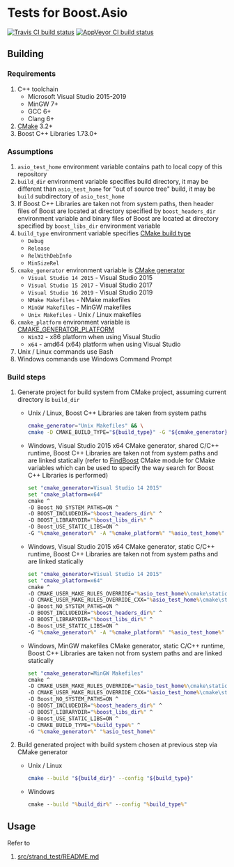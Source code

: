 # Tests for Boost.Asio

[![Travis CI build status](https://travis-ci.com/mabrarov/asio_test.svg?branch=master)](https://travis-ci.com/mabrarov/asio_test) [![AppVeyor CI build status](https://ci.appveyor.com/api/projects/status/7avx0sy3ec3d4eq5/branch/master?svg=true)](https://ci.appveyor.com/project/mabrarov/asio-test)  

## Building

### Requirements

1. C++ toolchain
   * Microsoft Visual Studio 2015-2019
   * MinGW 7+
   * GCC 6+
   * Clang 6+
1. [CMake](https://cmake.org/) 3.2+
1. Boost C++ Libraries 1.73.0+

### Assumptions

1. `asio_test_home` environment variable contains path to local copy of
   this repository
1. `build_dir` environment variable specifies build directory, 
   it may be different than `asio_test_home` for "out of source tree" build, 
   it may be `build` subdirectory of `asio_test_home`
1. If Boost C++ Libraries are taken not from system paths, then header files of
   Boost are located at directory specified by `boost_headers_dir` environment
   variable and binary files of Boost are located at directory specified by
   `boost_libs_dir` environment variable
1. `build_type` environment variable specifies [CMake build type](https://cmake.org/cmake/help/latest/variable/CMAKE_BUILD_TYPE.html)
   * `Debug`
   * `Release`
   * `RelWithDebInfo`
   * `MinSizeRel`
1. `cmake_generator` environment variable is [CMake generator](https://cmake.org/cmake/help/latest/manual/cmake-generators.7.html)
   * `Visual Studio 14 2015` - Visual Studio 2015
   * `Visual Studio 15 2017` - Visual Studio 2017
   * `Visual Studio 16 2019` - Visual Studio 2019
   * `NMake Makefiles` - NMake makefiles
   * `MinGW Makefiles` - MinGW makefiles
   * `Unix Makefiles` - Unix / Linux makefiles
1. `cmake_platform` environment variable is [CMAKE_GENERATOR_PLATFORM](https://cmake.org/cmake/help/latest/variable/CMAKE_GENERATOR_PLATFORM.html)
   * `Win32` - x86 platform when using Visual Studio
   * `x64` - amd64 (x64) platform when using Visual Studio
1. Unix / Linux commands use Bash
1. Windows commands use Windows Command Prompt

### Build steps

1. Generate project for build system from CMake project,
   assuming current directory is `build_dir`

   * Unix / Linux, Boost C++ Libraries are taken from system paths

     ```bash
     cmake_generator="Unix Makefiles" && \
     cmake -D CMAKE_BUILD_TYPE="${build_type}" -G "${cmake_generator}" "${asio_test_home}"
     ```

   * Windows, Visual Studio 2015 x64 CMake generator, shared C/C++ runtime,
     Boost C++ Libraries are taken not from system paths and are linked
     statically (refer to
     [FindBoost](http://www.cmake.org/cmake/help/latest/module/FindBoost.html?highlight=findboost)
     CMake module for CMake variables which can be used to specify the way
     search for Boost C++ Libraries is performed)

     ```cmd
     set "cmake_generator=Visual Studio 14 2015"
     set "cmake_platform=x64"
     cmake ^
     -D Boost_NO_SYSTEM_PATHS=ON ^
     -D BOOST_INCLUDEDIR="%boost_headers_dir%" ^
     -D BOOST_LIBRARYDIR="%boost_libs_dir%" ^
     -D Boost_USE_STATIC_LIBS=ON ^
     -G "%cmake_generator%" -A "%cmake_platform%" "%asio_test_home%"
     ```

   * Windows, Visual Studio 2015 x64 CMake generator, static C/C++ runtime,
     Boost C++ Libraries are taken not from system paths and are linked
     statically

     ```cmd
     set "cmake_generator=Visual Studio 14 2015"
     set "cmake_platform=x64"
     cmake ^
     -D CMAKE_USER_MAKE_RULES_OVERRIDE="%asio_test_home%\cmake\static_c_runtime_overrides.cmake" ^
     -D CMAKE_USER_MAKE_RULES_OVERRIDE_CXX="%asio_test_home%\cmake\static_cxx_runtime_overrides.cmake" ^
     -D Boost_NO_SYSTEM_PATHS=ON ^
     -D BOOST_INCLUDEDIR="%boost_headers_dir%" ^
     -D BOOST_LIBRARYDIR="%boost_libs_dir%" ^
     -D Boost_USE_STATIC_LIBS=ON ^
     -G "%cmake_generator%" -A "%cmake_platform%" "%asio_test_home%"
     ```

   * Windows, MinGW makefiles CMake generator, static C/C++ runtime,
     Boost C++ Libraries are taken not from system paths and are linked
     statically

     ```cmd
     set "cmake_generator=MinGW Makefiles"
     cmake ^
     -D CMAKE_USER_MAKE_RULES_OVERRIDE="%asio_test_home%\cmake\static_c_runtime_overrides.cmake" ^
     -D CMAKE_USER_MAKE_RULES_OVERRIDE_CXX="%asio_test_home%\cmake\static_cxx_runtime_overrides.cmake" ^
     -D Boost_NO_SYSTEM_PATHS=ON ^
     -D BOOST_INCLUDEDIR="%boost_headers_dir%" ^
     -D BOOST_LIBRARYDIR="%boost_libs_dir%" ^
     -D Boost_USE_STATIC_LIBS=ON ^
     -D CMAKE_BUILD_TYPE="%build_type%" ^
     -G "%cmake_generator%" "%asio_test_home%"
     ```

1. Build generated project with build system chosen at previous step via CMake generator

   * Unix / Linux

     ```bash
     cmake --build "${build_dir}" --config "${build_type}"
     ```

   * Windows

     ```cmd
     cmake --build "%build_dir%" --config "%build_type%"
     ```

## Usage

Refer to

1. [src/strand_test/README.md](src/strand_test/README.md)
